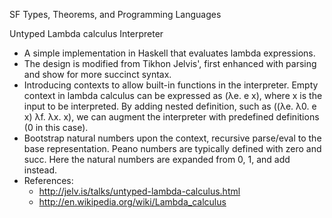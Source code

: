 SF Types, Theorems, and Programming Languages

Untyped Lambda calculus Interpreter
- A simple implementation in Haskell that evaluates lambda expressions. 
- The design is modified from Tikhon Jelvis', first enhanced with parsing and show for more succinct syntax.
- Introducing contexts to allow built-in functions in the interpreter. Empty context in lambda calculus can be expressed as 
  (λe. e x), where x is the input to be interpreted. 
  By adding nested definition, such as 
  ((λe. λ0. e x) λf. λx. x),
  we can augment the interpreter with predefined definitions (0 in this case).
- Bootstrap natural numbers upon the context, recursive parse/eval to the base representation. Peano numbers are typically defined with zero and succ. Here the natural numbers are expanded from 0, 1, and add instead.
- References:
  - http://jelv.is/talks/untyped-lambda-calculus.html
  - http://en.wikipedia.org/wiki/Lambda_calculus